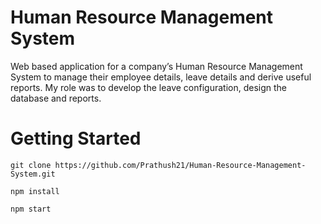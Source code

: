# Human Resource Management System
Web based application for a company’s Human Resource Management System to manage their employee details, leave details and derive useful reports. My role was to develop the leave configuration, design the database and reports.

# Getting Started

```
git clone https://github.com/Prathush21/Human-Resource-Management-System.git
```
```
npm install
```
```
npm start
```
